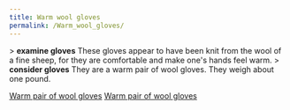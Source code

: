 ```yaml
---
title: Warm wool gloves
permalink: /Warm_wool_gloves/
---
```


\> **examine gloves**
These gloves appear to have been knit from the wool of a fine sheep, for
they
are comfortable and make one's hands feel warm.
\> **consider gloves**
They are a warm pair of wool gloves.
They weigh about one pound.

[Warm pair of wool gloves](Category:Cloth_equipment "wikilink") [Warm
pair of wool gloves](Category:Hands_items "wikilink")